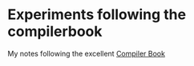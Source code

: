 
# Experiments following the compilerbook
My notes following the excellent [Compiler Book](https://www.sigbus.info/compilerbook)

